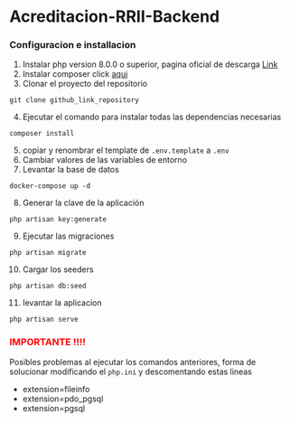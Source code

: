 # Acreditacion-RRII-Backend


### Configuracion e installacion
1. Instalar php version 8.0.0 o superior, pagina oficial de descarga [Link]('https://www.php.net/downloads')
2. Instalar composer click [aqui]('https://getcomposer.org/doc/00-intro.md')
3. Clonar el proyecto del repositorio
```
git clone github_link_repository
```
4. Ejecutar el comando para instalar todas las dependencias necesarias 
```
composer install
```
5. copiar y renombrar el template de `.env.template` a `.env`
6. Cambiar valores de las variables de entorno
7. Levantar la base de datos
```
docker-compose up -d
```
8. Generar la clave de la aplicación
```
php artisan key:generate
```
9. Ejecutar las migraciones
```
php artisan migrate
```
10. Cargar los seeders
```
php artisan db:seed
```
11. levantar la aplicacion
```
php artisan serve
```

<h3 style='color:red;'>IMPORTANTE !!!!</h3>

Posibles problemas al ejecutar los comandos anteriores, forma de solucionar modificando el `php.ini` y descomentando estas lineas

- extension=fileinfo
- extension=pdo_pgsql
- extension=pgsql